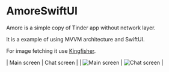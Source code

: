 # AmoreSwiftUI
Amore is a simple copy of Tinder app without network layer.

It is a example of using MVVM architecture and SwiftUI.

For image fetching it use [Kingfisher](https://github.com/onevcat/Kingfisher).

| Main screen | Chat screen |
| ![Main screen](https://en.proft.me/media/ios/swtiftua_amore_1.png) | ![Chat screen](https://en.proft.me/media/ios/swtiftua_amore_2.png) |
